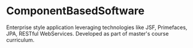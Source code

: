 # ComponentBasedSoftware
Enterprise style application leveraging technologies like JSF, Primefaces, JPA, RESTful WebServices.
Developed as part of master's course curriculum.
